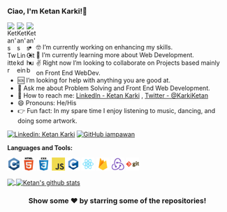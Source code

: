 ### Ciao, I'm Ketan Karki!👋

<a href="https://twitter.com/KarkiKetan" target="_blank">
  <img align="left" alt="Ketan's Twitter" width="22px" src="https://cdn.jsdelivr.net/npm/simple-icons@v3/icons/twitter.svg" />
</a>
<a href="https://www.linkedin.com/in/ketan-karki-9a9b071b6" target="_blank">
  <img align="left" alt="Ketan's Linkdein" width="22px" src="https://cdn.jsdelivr.net/npm/simple-icons@v3/icons/linkedin.svg" />
</a>
<a href="https://github.com/KetanKarki" target="_blank">
  <img align="left" alt="Ketan's Github" width="22px" src="https://cdn.jsdelivr.net/npm/simple-icons@v3/icons/github.svg" />
</a>

<br/>
<br/>

- 🤓 I’m currently working on enhancing my skills.
- 📙 I’m currently learning more about Web Development.
- ✌️ Right now I’m looking to collaborate on Projects based mainly on Front End WebDev.
- 🆘 I’m looking for help with anything you are good at.
- 🧐 Ask me about Problem Solving and Front End Web Development.
- 🤙 How to reach me: [LinkedIn - Ketan Karki](https://www.linkedin.com/in/ketan-karki-9a9b071b6/) , [Twitter - @KarkiKetan](https://twitter.com/KarkiKetan) 
- 😄 Pronouns: He/His
- 👉 Fun fact: In my spare time I enjoy listening to music, dancing, and doing some artwork.

[![Linkedin: Ketan Karki](https://img.shields.io/badge/-KetanKarki-blue?style=flat-square&logo=Linkedin&logoColor=white&link=https://www.linkedin.com/in/ketan-karki-9a9b071b6//)](https://www.linkedin.com/in/ketan-karki-9a9b071b6/)
[![GitHub iampawan](https://img.shields.io/github/followers/KetanKarki?label=follow&style=social)](https://github.com/KetanKarki)


**Languages and Tools:**  

<code><img height="30" src="https://raw.githubusercontent.com/github/explore/80688e429a7d4ef2fca1e82350fe8e3517d3494d/topics/cpp/cpp.png"></code>
<code><img height="30" src="https://raw.githubusercontent.com/github/explore/80688e429a7d4ef2fca1e82350fe8e3517d3494d/topics/html/html.png"></code>
<code><img height="30" src="https://raw.githubusercontent.com/github/explore/80688e429a7d4ef2fca1e82350fe8e3517d3494d/topics/css/css.png"></code>
<code><img height="30" src="https://raw.githubusercontent.com/github/explore/80688e429a7d4ef2fca1e82350fe8e3517d3494d/topics/javascript/javascript.png"></code>
<code><img height="30" src="https://raw.githubusercontent.com/github/explore/80688e429a7d4ef2fca1e82350fe8e3517d3494d/topics/c/c.png"></code>
<code><img height="30" src="https://raw.githubusercontent.com/github/explore/80688e429a7d4ef2fca1e82350fe8e3517d3494d/topics/react/react.png"></code>
<code><img height="30" src="https://raw.githubusercontent.com/github/explore/80688e429a7d4ef2fca1e82350fe8e3517d3494d/topics/firebase/firebase.png"></code>
<code><img height="30" src="https://raw.githubusercontent.com/github/explore/80688e429a7d4ef2fca1e82350fe8e3517d3494d/topics/redux/redux.png"></code>
<code><img height="30" src="https://raw.githubusercontent.com/github/explore/80688e429a7d4ef2fca1e82350fe8e3517d3494d/topics/git/git.png"></code>
 

<a href="https://github.com/KetanKarki" target="_blank">
  <img align="center" src="https://github-readme-stats.vercel.app/api/top-langs/?username=KetanKarki&theme=cobalt&hide_langs_below=0" />
</a>
<a href="https://github.com/KetanKarki" target="_blank">
 <img align="center" src="https://github-readme-stats.vercel.app/api?username=KetanKarki&show_icons=true&theme=cobalt&line_height=27" alt="Ketan's github stats"/>
</a>

<div align="center">

### Show some ❤️ by starring some of the repositories!

</div>
